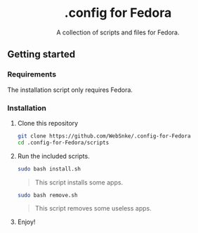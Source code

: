 <h1 align="center">.config for Fedora</h1>

<p align="center">A collection of scripts and files for Fedora.</p>

## Getting started

### Requirements

The installation script only requires Fedora.

### Installation

1. Clone this repository

    ```sh
    git clone https://github.com/WebSnke/.config-for-Fedora
    cd .config-for-Fedora/scripts
    ```   
    
2. Run the included scripts.
    
    ```sh
    sudo bash install.sh
    ``` 
    > This script installs some apps.
    
    ```sh
    sudo bash remove.sh
    ``` 
    > This script removes some useless apps.

4. Enjoy!
